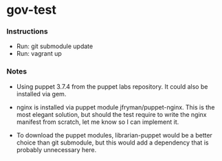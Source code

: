 # gov-test

### Instructions
* Run: git submodule update
* Run: vagrant up

### Notes

* Using puppet 3.7.4 from the puppet labs repository. It could also be installed  via gem.

* nginx is installed via puppet module jfryman/puppet-nginx. This is the most elegant solution, but should the test require to write the nginx manifest from scratch, let me know so I can implement it.

* To download the puppet modules, librarian-puppet would be a better choice than git submodule, but this would add a dependency that is probably unnecessary here.
